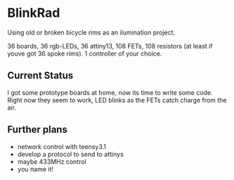 # BlinkRad

Using old or broken bicycle rims as an ilumination project.

36 boards, 36 rgb-LEDs, 36 attiny13, 108 FETs, 108 resistors 
(at least if youve got 36 spoke rims).
1 controller of your choice.

## Current Status

I got some prototype boards at home, now its time to write some code.
Right now they seem to work, LED blinks as the FETs catch charge from
the air.

## Further plans
- network control with teensy3.1
- develop a protocol to send to attinys
- maybe 433MHz control
- you name it!
